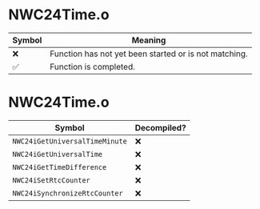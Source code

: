 # NWC24Time.o
| Symbol | Meaning 
| ------------- | ------------- 
| :x: | Function has not yet been started or is not matching. 
| :white_check_mark: | Function is completed. 


# NWC24Time.o
| Symbol | Decompiled? |
| ------------- | ------------- |
| `NWC24iGetUniversalTimeMinute` | :x: |
| `NWC24iGetUniversalTime` | :x: |
| `NWC24iGetTimeDifference` | :x: |
| `NWC24iSetRtcCounter` | :x: |
| `NWC24iSynchronizeRtcCounter` | :x: |
